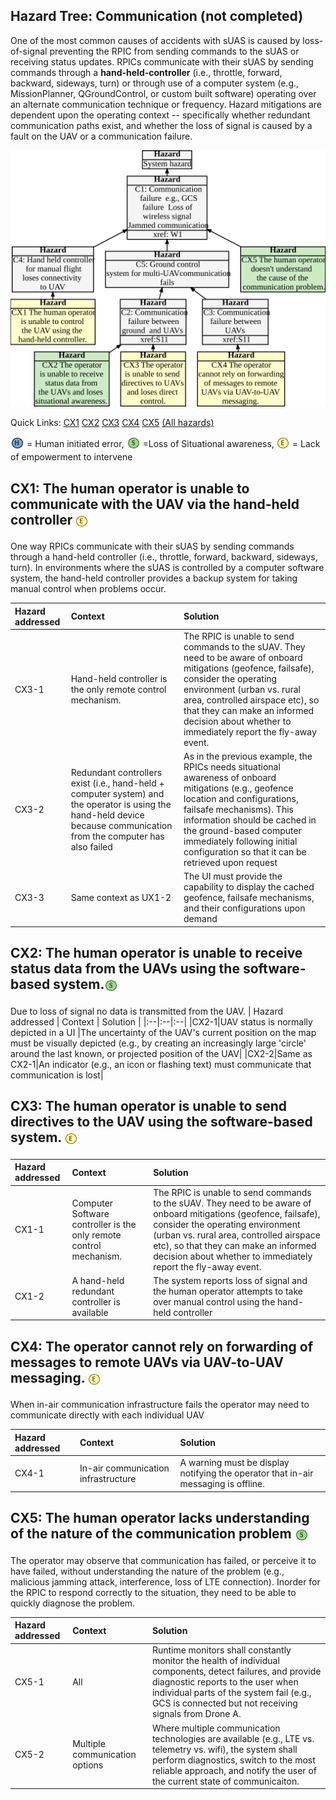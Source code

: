 ## Hazard Tree: Communication (not completed)

One of the most common causes of accidents with sUAS is caused by loss-of-signal preventing the RPIC from sending commands to the sUAS or receiving status updates. RPICs communicate with their sUAS by sending commands through a __hand-held-controller__ (i.e., throttle, forward, backward, sideways, turn) or through use of a computer system (e.g., MissionPlanner, QGroundControl, or custom built software) operating over an alternate communication technique or frequency.  Hazard mitigations are dependent upon the operating context -- specifically whether redundant communication paths exist, and whether the loss of signal is caused by a fault on the UAV or a communication failure. 


[![](figures/communication.svg)](#)

Quick Links: [CX1](#CX1) [CX2](#CX2) [CX3](#CX3) [CX4](#CX4) [CX5](#CX5) [(All hazards)](../README.md)<br>

<sub>![](icons/h-icon.PNG)</sub> = Human initiated error, <sub>![](icons/s-icon.PNG)</sub> =Loss of Situational awareness, <sub>![](icons/e-icon.PNG)</sub> = Lack of empowerment to intervene

## <a name="CX1">CX1: The human operator is unable to communicate with the UAV via the hand-held controller</a> <sub>![](icons/e-icon.PNG)</sub>

One way RPICs communicate with their sUAS by sending commands through a hand-held controller (i.e., throttle, forward, backward, sideways, turn). In environments where the sUAS is controlled by a computer software system, the hand-held controller provides a backup system for taking manual control when problems occur.

| Hazard addressed | Context | Solution |
|:--|:--|:--|
|CX3-1|Hand-held controller is the only remote control mechanism.|The RPIC is unable to send commands to the sUAV. They need to be aware of onboard mitigations (geofence, failsafe), consider the operating environment (urban vs. rural area, controlled airspace etc), so that they can make an informed decision about whether to immediately report the fly-away event. 
|CX3-2|Redundant controllers exist (i.e., hand-held + computer system) and the operator is using the hand-held device because communication from the computer has also failed |As in the previous example, the RPICs needs situational awareness of onboard mitigations (e.g., geofence location and configurations, failsafe mechanisms). This information should be cached in the ground-based computer immediately following initial configuration so that it can be retrieved upon request|
|CX3-3|Same context as UX1-2|The UI must provide the capability to display the cached geofence, failsafe mechanisms, and their configurations upon demand|

## <a name="CX2">CX2: The human operator is unable to receive status data from the UAVs using the software-based system.</a><sub>![](icons/s-icon.PNG)</sub>

Due to loss of signal no data is transmitted from the UAV.
| Hazard addressed | Context | Solution |
|:--|:--|:--|
|CX2-1|UAV status is normally depicted in a UI |The uncertainty of the UAV's current position on the map must be visually depicted (e.g., by creating an increasingly large 'circle' around the last known, or projected position of the UAV|
|CX2-2|Same as CX2-1|An indicator (e.g., an icon or flashing text) must communicate that communication is lost|


## <a name="CX3">CX3: The human operator is unable to send directives to the UAV using the software-based system.</a> <sub>![](icons/e-icon.PNG)</sub>

| Hazard addressed | Context | Solution |
|:--|:--|:--|
|CX1-1|Computer Software controller is the only remote control mechanism.|The RPIC is unable to send commands to the sUAV. They need to be aware of onboard mitigations (geofence, failsafe), consider the operating environment (urban vs. rural area, controlled airspace etc), so that they can make an informed decision about whether to immediately report the fly-away event. 
|CX1-2|A hand-held redundant controller is available |The system reports loss of signal and the human operator attempts to take over manual control using the hand-held controller|

## <a name="CX4">CX4: The operator cannot rely on forwarding of messages to remote UAVs via UAV-to-UAV messaging.</a> <sub>![](icons/e-icon.PNG)</sub>

When in-air communication infrastructure fails the operator may need to communicate directly with each individual UAV

| Hazard addressed | Context | Solution |
|:--|:--|:--|
|CX4-1|In-air communication infrastructure| A warning must be display notifying the operator that in-air messaging is offline.

## <a name="CX5">CX5: The human operator lacks understanding of the nature of the communication problem</a> <sub>![](icons/s-icon.PNG)</sub>

The operator may observe that communication has failed, or perceive it to have failed, without understanding the nature of the problem (e.g., malicious jamming attack, interference, loss of LTE connection). Inorder for the RPIC to respond correctly to the situation, they need to be able to quickly diagnose the problem.

| Hazard addressed | Context | Solution |
|:--|:--|:--|
|CX5-1|All|Runtime monitors shall constantly monitor the health of individual components, detect failures, and provide diagnostic reports to the user when individual parts of the system fail (e.g., GCS is connected but not receiving signals from Drone A.|
|CX5-2|Multiple communication options | Where multiple communication technologies are available (e.g., LTE vs. telemetry vs. wifi), the system shall perform diagnostics, switch to the most reliable approach, and notify the user of the current state of communicaiton.|


